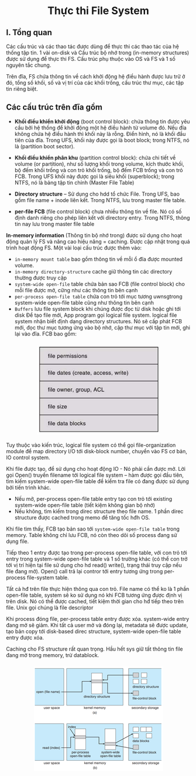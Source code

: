 <h1 align="center">Thực thi File System</h1>


## I. Tổng quan
Các cấu trúc và các thao tác được dùng để thực thi các thao tác của hệ thống tập tin. 1 vài on-disk và Cấu trúc bộ nhớ trong (in-memory structures) được sử dụng để thực thi FS. Cấu trúc phụ thuộc vào OS và FS và 1 số nguyên tắc chung.

Trên đĩa, FS chứa thông tin về cách khởi động hệ điều hành được lưu trữ ở đó, tổng số khối, số và vị trí của các khối trống, cấu trúc thư mục, các tập tin riêng biệt.

## Các cấu trúc trên đĩa gồm

- **Khối điều khiển khởi động** (boot control block): chứa thông tin được yêu cầu bởi hệ thống để khởi động một hệ điều hành từ volume đó. Nếu đĩa không chứa hệ điều hành thì khối này là rỗng. Điển hình, nó là khối đầu tiên của đĩa. Trong UFS, khối này được gọi là boot block; trong NTFS, nó là (partition boot sector).
- **Khối điều khiển phân khu** (partition control block): chứa chi tiết về volume (or partition), như số lượng khối trong volume, kích thước khối, bộ đếm khối trống và con trỏ khối trống, bộ đếm FCB trống và con trỏ FCB. Trong UFS khối này được gọi là siêu khối (superblock); trong NTFS, nó là bảng tập tin chính (Master File Table)

- **Directory structure** – Sử dụng cho hdd tổ chức File. Trong UFS, bao gồm file name + inode liên kết. Trong NTFS, lưu trong master file table.
- **per-file FCB** (file control block) chưa nhiều thông tin về file. Nó có số định danh riêng cho phép liên kết với directory entry. Trong NTFS, thông tin nay lưu trong master file table

**In-memory information** (Thông tin bộ nhớ trong) được sử dụng cho hoạt động quản lý FS và nâng cao hiệu năng = caching. Được cập nhật trong quá trình hoạt động FS. Một vài loại cấu trúc được thêm vào:
- `in-memory mount table` bao gồm thông tin về mỗi ổ đĩa được mounted volume.
- `in-memory directory-structure` cache giữ thông tin các directory thường được truy cập
- `system-wide open-file` table chứa bản sao FCB (file control block) cho mỗi file được mở, cững như các thông tin bên cạnh
- `per-process open-file table` chứa con trỏ tới mục tương uwnsgtrong system-wide open-file table cũng như thông tin bên cạnh
- `Buffers` lưu file system block khi chúng được đọc từ disk hoặc ghi tới disk
Để tạo file mới, App program gọi logical file system. logical file system nhận biết định dạng directory structures. Nó sẽ cấp phát FCB mới, đọc thư mục tương ứng vào bộ nhớ, cập thư mục với tập tin mới, ghi lại vào đĩa. FCB bao gồm:
<h3 align="center"><img src="../../03-Images/document/19.png"></h3>

Tuy thuộc vào kiến trúc, logical file system có thể gọi file-organization module để map directory I/O tới disk-block number, chuyển vào FS cơ bản, IO control system.

Khi file được tạo, để sử dụng cho hoạt động IO - Nó phải cần được mở. Lời gọi Open() truyền filename tới logical file system – hàm được gọi đầu tiên, tìm kiếm system-wide open-file table để kiểm tra file có đang được sử dụng bởi tiến trình khác.
  - Nếu mở, per-process open-file table entry tạo con trỏ tới existing system-wide open-file table (tiết kiệm không gian bộ nhớ)
  - Nếu không, tìm kiếm trong direc structure theo file name. 1 phần direc structure được cached trong memo để tăng tốc hđh OS.

Khi file tìm thấy, FCB tạo bản sao tới `system-wide open-file table` trong memory. Table không chỉ lưu FCB, nó còn theo dõi số process đang sử dụng file.

Tiếp theo 1 entry được tạo trong per-process open-file table, với con trỏ tới entry trong system-wide open-file table và 1 số trường khác (có thể con trở tới vị trí hiện tại file sử dụng cho hd read() write(), trạng thái truy cập nếu file đang mở). Open() call trả lại contror tới entry tương ứng trong per-process file-system table.

Tất cả hđ trên file thực hiện thông qua con trỏ. File name có thể ko là 1 phần open-file table, system sẽ ko sử dụng nó khi FCB tương ứng được định vị trên disk. Nó có thể được cached, tiết kiệm thời gian cho hđ tiếp theo trên file. Unix gọi chúng là file descriptor


Khi process đóng file, per-process table entry được xóa. system-wide entry đang mở sẽ giảm. Khi tất cả user mở và đóng lại, metadata sẽ được update, tạo bản copy tới disk-based direc structure, system-wide open-file table entry được xóa.

Caching cho FS structure rất quan trọng. Hầu hết sys giữ tất thông tin file đang mở trong memory, trừ datablock.
<h3 align="center"><img src="../../03-Images/document/20.png"></h3>

